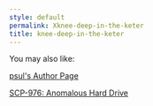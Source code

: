 ```yaml
---
style: default
permalink: Xknee-deep-in-the-keter
title: knee-deep-in-the-keter
---
```

You may also like:

[psul's Author Page](http://scp-wiki.net/psuls-author-page)

[SCP-976: Anomalous Hard Drive](http://scp-wiki.net/scp-976)
